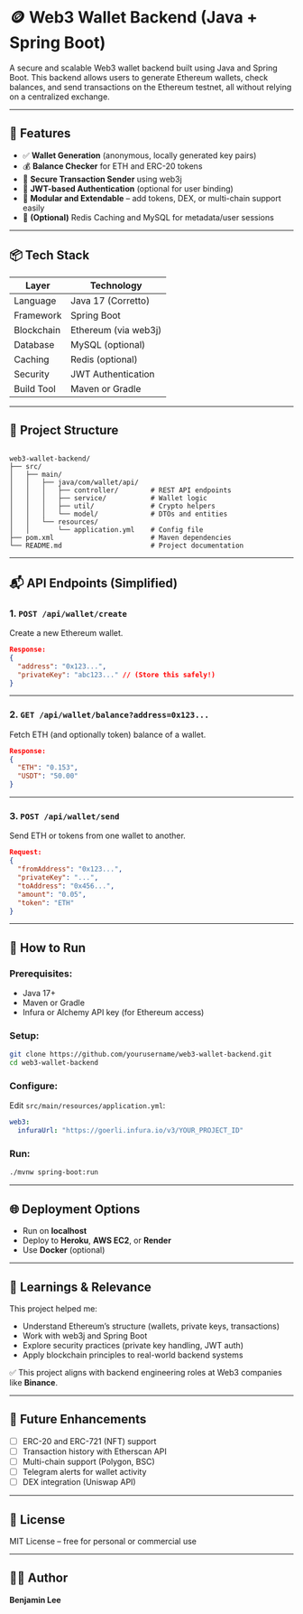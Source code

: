 # 🪙 Web3 Wallet Backend (Java + Spring Boot)

A secure and scalable Web3 wallet backend built using Java and Spring Boot. This backend allows users to generate Ethereum wallets, check balances, and send transactions on the Ethereum testnet, all without relying on a centralized exchange.

---

## 🚀 Features

- ✅ **Wallet Generation** (anonymous, locally generated key pairs)
- 💰 **Balance Checker** for ETH and ERC-20 tokens
- 🔐 **Secure Transaction Sender** using web3j
- 🔑 **JWT-based Authentication** (optional for user binding)
- 🧠 **Modular and Extendable** – add tokens, DEX, or multi-chain support easily
- 🧾 **(Optional)** Redis Caching and MySQL for metadata/user sessions

---

## 📦 Tech Stack

| Layer         | Technology                 |
|---------------|----------------------------|
| Language      | Java 17 (Corretto)         |
| Framework     | Spring Boot                |
| Blockchain    | Ethereum (via web3j)       |
| Database      | MySQL (optional)           |
| Caching       | Redis (optional)           |
| Security      | JWT Authentication         |
| Build Tool    | Maven or Gradle            |

---

## 📂 Project Structure

```

web3-wallet-backend/
├── src/
│   ├── main/
│   │   ├── java/com/wallet/api/
│   │   │   ├── controller/        # REST API endpoints
│   │   │   ├── service/           # Wallet logic
│   │   │   ├── util/              # Crypto helpers
│   │   │   └── model/             # DTOs and entities
│   │   └── resources/
│   │       └── application.yml    # Config file
├── pom.xml                        # Maven dependencies
└── README.md                      # Project documentation

````

---

## 📬 API Endpoints (Simplified)

### 1. `POST /api/wallet/create`
Create a new Ethereum wallet.
```json
Response:
{
  "address": "0x123...",
  "privateKey": "abc123..." // (Store this safely!)
}
````

---

### 2. `GET /api/wallet/balance?address=0x123...`

Fetch ETH (and optionally token) balance of a wallet.

```json
Response:
{
  "ETH": "0.153",
  "USDT": "50.00"
}
```

---

### 3. `POST /api/wallet/send`

Send ETH or tokens from one wallet to another.

```json
Request:
{
  "fromAddress": "0x123...",
  "privateKey": "...",
  "toAddress": "0x456...",
  "amount": "0.05",
  "token": "ETH"
}
```

---

## 🧪 How to Run

### Prerequisites:

* Java 17+
* Maven or Gradle
* Infura or Alchemy API key (for Ethereum access)

### Setup:

```bash
git clone https://github.com/yourusername/web3-wallet-backend.git
cd web3-wallet-backend
```

### Configure:

Edit `src/main/resources/application.yml`:

```yaml
web3:
  infuraUrl: "https://goerli.infura.io/v3/YOUR_PROJECT_ID"
```

### Run:

```bash
./mvnw spring-boot:run
```

---

## 🌐 Deployment Options

* Run on **localhost**
* Deploy to **Heroku**, **AWS EC2**, or **Render**
* Use **Docker** (optional)

---

## 🧠 Learnings & Relevance

This project helped me:

* Understand Ethereum’s structure (wallets, private keys, transactions)
* Work with web3j and Spring Boot
* Explore security practices (private key handling, JWT auth)
* Apply blockchain principles to real-world backend systems

✅ This project aligns with backend engineering roles at Web3 companies like **Binance**.

---

## 📌 Future Enhancements

* [ ] ERC-20 and ERC-721 (NFT) support
* [ ] Transaction history with Etherscan API
* [ ] Multi-chain support (Polygon, BSC)
* [ ] Telegram alerts for wallet activity
* [ ] DEX integration (Uniswap API)

---

## 📄 License

MIT License – free for personal or commercial use

---

## 🙋‍♂️ Author

**Benjamin Lee**